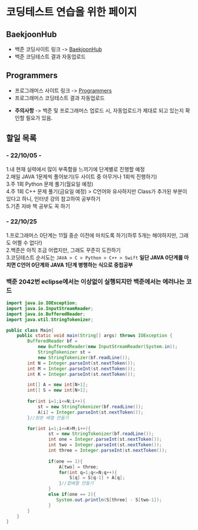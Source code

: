 # 코딩테스트 연습을 위한 페이지

## BaekjoonHub
* 백준 코딩사이트 링크 -> [BaekjoonHub](https://github.com/BaekjoonHub/BaekjoonHub)  
* 백준 코딩테스트 결과 자동업로드  
  
## Programmers
* 프로그래머스 사이트 링크 -> [Programmers](https://programmers.co.kr)  
* 프로그래머스 코딩테스트 결과 자동업로드 

- __주의사항__ -> 백준 및 프로그래머스 업로드 시, 자동업로드가 제대로 되고 있는지 확인할 필요가 있음.
  
## 할일 목록
  ### - 22/10/05 -
   1.내 현재 실력에서 많이 부족함을 느끼기에 단계별로 진행할 예정  
   2.매일 JAVA 1문제씩 풀어보기(두 사이트 중 아무거나 1회씩 진행하기)  
   3.주 1회 Python 문제 풀기(월요일 예정)  
   4.주 1회 C++ 문제 풀기(금요일 예정) > C언어와 유사하지만 Class가 추가된 부분이 있다고 하니, 인터넷 강의 참고하여 공부하기  
   5.기존 자바 책 공부도 꼭 하기  
    
  ### - 22/10/25
   1.프로그래머스 0단계는 11월 중순 이전에 마치도록 하기(하루 5개는 해야하지만, 그래도 어쩔 수 없다!)  
   2.백준은 아직 조금 어렵지만, 그래도 꾸준히 도전하기  
   3.코딩테스트 순서도는 `JAVA > C > Python > C++ > Swift` __일단 JAVA 0단계를 마치면 C언어 0단계와 JAVA 1단계 병행하는 식으로 중첩공부__

   ### 백준 2042번 eclipse에서는 이상없이 실행되지만 백준에서는 에러나는 코드
```JAVA
import java.io.IOException;
import java.io.InputStreamReader;
import java.io.BufferedReader;
import java.util.StringTokenizer;

public class Main{
    public static void main(String[] args) throws IOException {
        BufferedReader bf =
            new BufferedReader(new InputStreamReader(System.in));
            StringTokenizer st =
            new StringTokenizer(bf.readLine());
        int N = Integer.parseInt(st.nextToken());
        int M = Integer.parseInt(st.nextToken());
        int K = Integer.parseInt(st.nextToken());

        int[] A = new int[N+1];
        int[] S = new int[N+1];
           
        for(int i=1;i<=N;i++){
            st = new StringTokenizer(bf.readLine());
            A[i] = Integer.parseInt(st.nextToken());
        }//원본 배열 만들기

        for(int i=1;i<=K+M;i++){
            	st = new StringTokenizer(bf.readLine());
                int one = Integer.parseInt(st.nextToken());
                int two = Integer.parseInt(st.nextToken());
                int three = Integer.parseInt(st.nextToken());
                
                if(one == 1){
                    A[two] = three;
                    for(int q=1;q<=N;q++){
                        S[q] = S[q-1] + A[q];
                    }//합배열 만들기 
                }
                else if(one == 2){
                   System.out.println(S[three] - S[two-1]);
                }		
        }
    }
}
```
